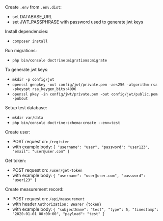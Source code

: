Create `.env` from `.env.dist`:
* set DATABASE_URL
* set JWT_PASSPHRASE with password used to generate jwt keys

Install dependencies:
* `composer install`

Run migrations:
* `php bin/console doctrine:migrations:migrate `

To generate jwt keys:
* `mkdir -p config/jwt`
* `openssl genpkey -out config/jwt/private.pem -aes256 -algorithm rsa -pkeyopt rsa_keygen_bits:4096`
* `openssl pkey -in config/jwt/private.pem -out config/jwt/public.pem -pubout`



Setup test database:
* `mkdir var/data`
* `php bin/console doctrine:schema:create --env=test`


Create user:
* POST request on: `/register`
* with example body:
    `{
      	"username": "user",
      	"password": "user123",
      	"email": "user@user.com"
     }`
     
Get token:     
* POST request on: `/user/get-token`
* with example body:
    `{
     	"username": "user@user.com",
     	"password": "user123"
     }`
     
Create measurement record:
* POST request on: `/api/measurement`
* with header `Authorization: Bearer {token}`
* with example body:
    `{
         "subjectName": "test",
         "type": 5,
         "timestamp": "2020-01-01 00:00:00",
         "payload": "test"
     }`